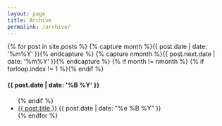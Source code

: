```yaml
---
layout: page
title: Archive
permalink: /archive/
---
```


{% for post in site.posts %}
  {% capture month %}{{ post.date | date: '%m%Y' }}{% endcapture %}
  {% capture nmonth %}{{ post.next.date | date: '%m%Y' }}{% endcapture %}
  {% if month != nmonth %}
  {% if forloop.index != 1 %}</ul>{% endif %}
  <h4>{{ post.date | date: '%B %Y' }}</h4>
  <ul class="archive">
  {% endif %}
  <li><a href="{{ post.url }}">{{ post.title }}</a> <time>{{ post.date | date: "%e %B %Y" }}</time></li>
{% endfor %}